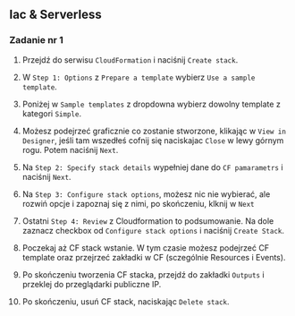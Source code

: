## Iac & Serverless

### Zadanie nr 1

1. Przejdź do serwisu `CloudFormation` i naciśnij `Create stack`.

2. W  `Step 1: Options` z `Prepare a template` wybierz `Use a sample template`.

3. Poniżej w `Sample templates` z dropdowna wybierz dowolny template z kategori `Simple`.

4. Możesz podejrzeć graficznie co zostanie stworzone, klikając w `View in Designer`, jeśli tam wszedłeś cofnij się naciskajac `Close` w lewy górnym rogu. Potem naciśnij `Next`.

5. Na `Step 2: Specify stack details` wypełniej dane do `CF pamarametrs` i naciśnij `Next`.

6. Na `Step 3: Configure stack options`, możesz nic nie wybierać, ale rozwiń opcje i zapoznaj się z nimi, po skończeniu, klknij w `Next`

7. Ostatni `Step 4: Review` z Cloudformation to podsumowanie. Na dole zaznacz checkbox od `Configure stack options` i naciśnij `Create Stack`.

8. Poczekaj aż CF stack wstanie. W tym czasie możesz podejrzeć CF template oraz przejrzeć zakładki w CF (sczególnie Resources i Events).

9. Po skończeniu tworzenia CF stacka, przejdź do zakładki `Outputs` i przeklej do przeglądarki publiczne IP.

10. Po skończeniu, usuń CF stack, naciskając `Delete stack`.